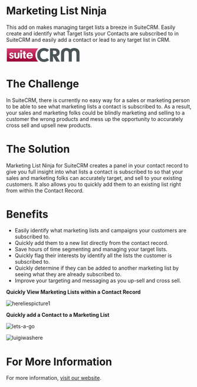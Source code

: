 # Marketing List Ninja

This add on makes managing target lists a breeze in SuiteCRM. Easily create and identify what Target lists your Contacts are subscribed to in SuiteCRM and easily add a contact or lead to any target list in CRM.

<img src="https://github.com/CRMExpertsNY/TimesheetNinjaSuite/blob/master/Docs/suitecrm_logo_large.png?raw=true" width="200">

The Challenge
==========

In SuiteCRM, there is currently no easy way for a sales or marketing person to be able to see what marketing lists a contact is subscribed to. As a result, your sales and marketing folks could be blindly marketing and selling to a customer the wrong products and mess up the opportunity to accurately cross sell and upsell new products.

The Solution
============

Marketing List Ninja for SuiteCRM creates a panel in your contact record to give you full insight into what lists a contact is subscribed to so that your sales and marketing folks can accurately target, and sell to your existing customers. It also allows you to quickly add them to an existing list right from within the Contact Record.

Benefits
===========

- Easily identify what marketing lists and campaigns your customers are subscribed to.
- Quickly add them to a new list directly from the contact record.
- Save hours of time segmenting and managing your target lists.
- Quickly flag their interests by identify all the lists the customer is subscribed to.
- Quickly determine if they can be added to another marketing list by seeing what they are already subscribed to.
- Improve your targeting and messaging as you up-sell and cross sell.

**Quickly View Marketing Lists within a Contact Record**

![hereliespicture1](https://i.imgur.com/FFqK4ze.png)

**Quickly add a Contact to a Marketing List**

![lets-a-go](https://i.imgur.com/GecF46K.png)

![luigiwashere](https://i.imgur.com/sjuTeS3.png)

For More Information
============
For more information, [visit our website](https://crmexpertsny.com/product/timesheet-ninja-monthly/).

